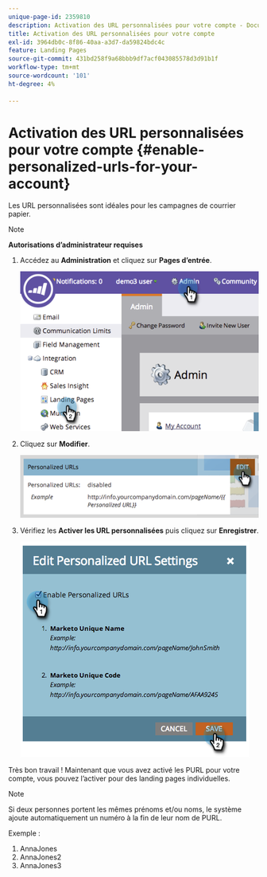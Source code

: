 ```yaml
---
unique-page-id: 2359810
description: Activation des URL personnalisées pour votre compte - Documents Marketo - Documentation du produit
title: Activation des URL personnalisées pour votre compte
exl-id: 3964db0c-8f86-40aa-a3d7-da59824bdc4c
feature: Landing Pages
source-git-commit: 431bd258f9a68bbb9df7acf043085578d3d91b1f
workflow-type: tm+mt
source-wordcount: '101'
ht-degree: 4%

---
```


# Activation des URL personnalisées pour votre compte {#enable-personalized-urls-for-your-account}

Les URL personnalisées sont idéales pour les campagnes de courrier papier.

>[!NOTE]
>
>**Autorisations d’administrateur requises**

1. Accédez au **Administration** et cliquez sur **Pages d’entrée**.

   ![](assets/image2014-9-18-13-3a29-3a49.png)

1. Cliquez sur **Modifier**.

   ![](assets/image2014-9-18-13-3a29-3a58.png)

1. Vérifiez les **Activer les URL personnalisées** puis cliquez sur **Enregistrer**.

   ![](assets/image2014-9-18-13-3a30-3a6.png)

Très bon travail ! Maintenant que vous avez activé les PURL pour votre compte, vous pouvez l’activer pour des landing pages individuelles.

>[!NOTE]
>
>Si deux personnes portent les mêmes prénoms et/ou noms, le système ajoute automatiquement un numéro à la fin de leur nom de PURL.
>
>Exemple :
>
>1. AnnaJones
>1. AnnaJones2
>1. AnnaJones3
